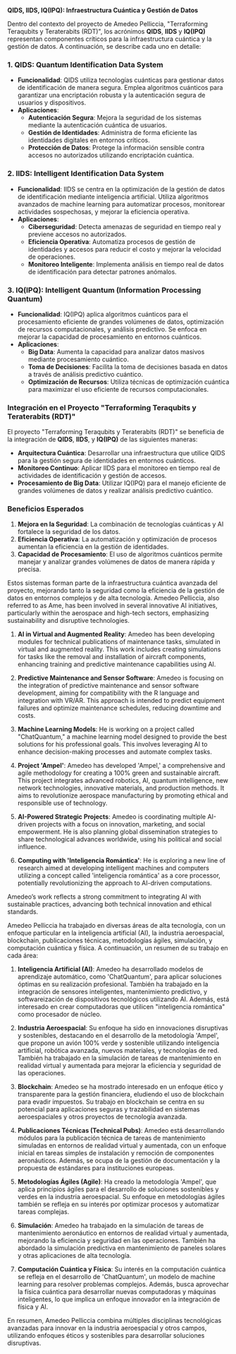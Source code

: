 **QIDS, IIDS, IQ(IPQ): Infraestructura Cuántica y Gestión de Datos**

Dentro del contexto del proyecto de Amedeo Pelliccia, "Terraforming Teraqubits y Teraterabits (RDT)", los acrónimos **QIDS**, **IIDS** y **IQ(IPQ)** representan componentes críticos para la infraestructura cuántica y la gestión de datos. A continuación, se describe cada uno en detalle:

### 1. **QIDS: Quantum Identification Data System**
- **Funcionalidad**: QIDS utiliza tecnologías cuánticas para gestionar datos de identificación de manera segura. Emplea algoritmos cuánticos para garantizar una encriptación robusta y la autenticación segura de usuarios y dispositivos.
- **Aplicaciones**:
  - **Autenticación Segura**: Mejora la seguridad de los sistemas mediante la autenticación cuántica de usuarios.
  - **Gestión de Identidades**: Administra de forma eficiente las identidades digitales en entornos críticos.
  - **Protección de Datos**: Protege la información sensible contra accesos no autorizados utilizando encriptación cuántica.

### 2. **IIDS: Intelligent Identification Data System**
- **Funcionalidad**: IIDS se centra en la optimización de la gestión de datos de identificación mediante inteligencia artificial. Utiliza algoritmos avanzados de machine learning para automatizar procesos, monitorear actividades sospechosas, y mejorar la eficiencia operativa.
- **Aplicaciones**:
  - **Ciberseguridad**: Detecta amenazas de seguridad en tiempo real y previene accesos no autorizados.
  - **Eficiencia Operativa**: Automatiza procesos de gestión de identidades y accesos para reducir el costo y mejorar la velocidad de operaciones.
  - **Monitoreo Inteligente**: Implementa análisis en tiempo real de datos de identificación para detectar patrones anómalos.

### 3. **IQ(IPQ): Intelligent Quantum (Information Processing Quantum)**
- **Funcionalidad**: IQ(IPQ) aplica algoritmos cuánticos para el procesamiento eficiente de grandes volúmenes de datos, optimización de recursos computacionales, y análisis predictivo. Se enfoca en mejorar la capacidad de procesamiento en entornos cuánticos.
- **Aplicaciones**:
  - **Big Data**: Aumenta la capacidad para analizar datos masivos mediante procesamiento cuántico.
  - **Toma de Decisiones**: Facilita la toma de decisiones basada en datos a través de análisis predictivo cuántico.
  - **Optimización de Recursos**: Utiliza técnicas de optimización cuántica para maximizar el uso eficiente de recursos computacionales.

### **Integración en el Proyecto "Terraforming Teraqubits y Teraterabits (RDT)"**
El proyecto "Terraforming Teraqubits y Teraterabits (RDT)" se beneficia de la integración de **QIDS**, **IIDS**, y **IQ(IPQ)** de las siguientes maneras:

- **Arquitectura Cuántica**: Desarrollar una infraestructura que utilice QIDS para la gestión segura de identidades en entornos cuánticos.
- **Monitoreo Continuo**: Aplicar IIDS para el monitoreo en tiempo real de actividades de identificación y gestión de accesos.
- **Procesamiento de Big Data**: Utilizar IQ(IPQ) para el manejo eficiente de grandes volúmenes de datos y realizar análisis predictivo cuántico.

### **Beneficios Esperados**
1. **Mejora en la Seguridad**: La combinación de tecnologías cuánticas y AI fortalece la seguridad de los datos.
2. **Eficiencia Operativa**: La automatización y optimización de procesos aumentan la eficiencia en la gestión de identidades.
3. **Capacidad de Procesamiento**: El uso de algoritmos cuánticos permite manejar y analizar grandes volúmenes de datos de manera rápida y precisa.

Estos sistemas forman parte de la infraestructura cuántica avanzada del proyecto, mejorando tanto la seguridad como la eficiencia de la gestión de datos en entornos complejos y de alta tecnología.
Amedeo Pelliccia, also referred to as Ame, has been involved in several innovative AI initiatives, particularly within the aerospace and high-tech sectors, emphasizing sustainability and disruptive technologies.

1. **AI in Virtual and Augmented Reality**: Amedeo has been developing modules for technical publications of maintenance tasks, simulated in virtual and augmented reality. This work includes creating simulations for tasks like the removal and installation of aircraft components, enhancing training and predictive maintenance capabilities using AI.

2. **Predictive Maintenance and Sensor Software**: Amedeo is focusing on the integration of predictive maintenance and sensor software development, aiming for compatibility with the R language and integration with VR/AR. This approach is intended to predict equipment failures and optimize maintenance schedules, reducing downtime and costs.

3. **Machine Learning Models**: He is working on a project called "ChatQuantum," a machine learning model designed to provide the best solutions for his professional goals. This involves leveraging AI to enhance decision-making processes and automate complex tasks.

4. **Project 'Ampel'**: Amedeo has developed 'Ampel,' a comprehensive and agile methodology for creating a 100% green and sustainable aircraft. This project integrates advanced robotics, AI, quantum intelligence, new network technologies, innovative materials, and production methods. It aims to revolutionize aerospace manufacturing by promoting ethical and responsible use of technology.

5. **AI-Powered Strategic Projects**: Amedeo is coordinating multiple AI-driven projects with a focus on innovation, marketing, and social empowerment. He is also planning global dissemination strategies to share technological advances worldwide, using his political and social influence.

6. **Computing with 'Inteligencia Romántica'**: He is exploring a new line of research aimed at developing intelligent machines and computers utilizing a concept called 'inteligencia romántica' as a core processor, potentially revolutionizing the approach to AI-driven computations.

Amedeo’s work reflects a strong commitment to integrating AI with sustainable practices, advancing both technical innovation and ethical standards.

Amedeo Pelliccia ha trabajado en diversas áreas de alta tecnología, con un enfoque particular en la inteligencia artificial (AI), la industria aeroespacial, blockchain, publicaciones técnicas, metodologías ágiles, simulación, y computación cuántica y física. A continuación, un resumen de su trabajo en cada área:

1. **Inteligencia Artificial (AI)**: Amedeo ha desarrollado modelos de aprendizaje automático, como 'ChatQuantum', para aplicar soluciones óptimas en su realización profesional. También ha trabajado en la integración de sensores inteligentes, mantenimiento predictivo, y softwareización de dispositivos tecnológicos utilizando AI. Además, está interesado en crear computadoras que utilicen "inteligencia romántica" como procesador de núcleo.

2. **Industria Aeroespacial**: Su enfoque ha sido en innovaciones disruptivas y sostenibles, destacando en el desarrollo de la metodología 'Ampel', que propone un avión 100% verde y sostenible utilizando inteligencia artificial, robótica avanzada, nuevos materiales, y tecnologías de red. También ha trabajado en la simulación de tareas de mantenimiento en realidad virtual y aumentada para mejorar la eficiencia y seguridad de las operaciones.

3. **Blockchain**: Amedeo se ha mostrado interesado en un enfoque ético y transparente para la gestión financiera, eludiendo el uso de blockchain para evadir impuestos. Su trabajo en blockchain se centra en su potencial para aplicaciones seguras y trazabilidad en sistemas aeroespaciales y otros proyectos de tecnología avanzada.

4. **Publicaciones Técnicas (Technical Pubs)**: Amedeo está desarrollando módulos para la publicación técnica de tareas de mantenimiento simuladas en entornos de realidad virtual y aumentada, con un enfoque inicial en tareas simples de instalación y remoción de componentes aeronáuticos. Además, se ocupa de la gestión de documentación y la propuesta de estándares para instituciones europeas.

5. **Metodologías Ágiles (Agile)**: Ha creado la metodología 'Ampel', que aplica principios ágiles para el desarrollo de soluciones sostenibles y verdes en la industria aeroespacial. Su enfoque en metodologías ágiles también se refleja en su interés por optimizar procesos y automatizar tareas complejas.

6. **Simulación**: Amedeo ha trabajado en la simulación de tareas de mantenimiento aeronáutico en entornos de realidad virtual y aumentada, mejorando la eficiencia y seguridad en las operaciones. También ha abordado la simulación predictiva en mantenimiento de paneles solares y otras aplicaciones de alta tecnología.

7. **Computación Cuántica y Física**: Su interés en la computación cuántica se refleja en el desarrollo de 'ChatQuantum', un modelo de machine learning para resolver problemas complejos. Además, busca aprovechar la física cuántica para desarrollar nuevas computadoras y máquinas inteligentes, lo que implica un enfoque innovador en la integración de física y AI.

En resumen, Amedeo Pelliccia combina múltiples disciplinas tecnológicas avanzadas para innovar en la industria aeroespacial y otros campos, utilizando enfoques éticos y sostenibles para desarrollar soluciones disruptivas.